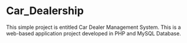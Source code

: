 # Car_Dealership
 This simple project is entitled Car Dealer Management System. This is a web-based application project developed in PHP and MySQL Database.
